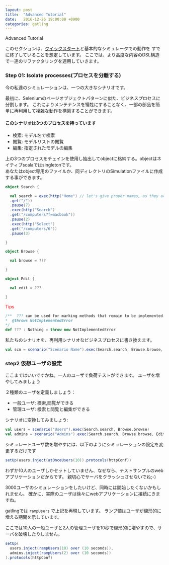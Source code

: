 ```yaml
---
layout: post
title:  "Advanced Tutorial"
date:   2016-12-26 19:00:00 +0900
categories: gatling
---
```

Advanced Tutorial

このセクションは、[クイックスタート](http://gatling.io/docs/2.2.3/quickstart.html#quickstart)と基本的なシミュレータでの動作を
すでに終了していることを想定しています。
ここでは、より高度な内容のDSL構造で一連のリファクタリングを適用していきます。

### Step 01: Isolate processes(プロセスを分離する)

今の私達のシミュレーションは、一つの大きなシナリオです。

最初に、Seleniumのページオブジェクトパターンに似た、ビジネスプロセスに分割します。
これによりメンテナンスを犠牲にすることなく、一部の部品を簡単に再利用して複雑な動作を構築することができます。

#### このシナリオは3つのプロセスを持っています

* 検索: モデル名で検索
* 閲覧: モデルリストの閲覧
* 編集: 指定されたモデルの編集

上の3つのプロセスをチェインを使用し抽出してobjectに格納する。objectはネイティブscalaではsingletonです。  
あなたはobject専用のファイルか、同ディレクトリのSimulationファイルに作成する事ができます。

``` sample.scala
object Search {

  val search = exec(http("Home") // let's give proper names, as they are displayed in the reports
  .get("/"))
  .pause(7)
  .exec(http("Search")
  .get("/computers?f=macbook"))
  .pause(2)
  .exec(http("Select")
  .get("/computers/6"))
  .pause(3)

}

object Browse {

  val browse = ???

}

object Edit {

  val edit = ???

}
```

<div style='color:red'>Tips</div>

``` tips.scala
/**  ??? can be used for marking methods that remain to be implemented.  
*  @throws NotImplementedError  
*/  
def ??? : Nothing = throw new NotImplementedError
```

  私たちのシナリオを、再利用シナリオなビジネスプロセスに書き換えます。

```business.scala
val scn = scenario("Scenario Name").exec(Search.search, Browse.browse, Edit.edit)
```

### step2 仮想ユーザの設定

ここまではいいですかね。一人のユーザで負荷テストができます。
ユーザを増やしてみましょう

２種類のユーザを定義しましょう：
+ 一般ユーザ: 検索,閲覧ができる
+ 管理ユーザ: 検索と閲覧と編集ができる

シナリオに変換してみましょう:

```scenario.scala
val users = scenario("Users").exec(Search.search, Browse.browse)
val admins = scenario("Admins").exec(Search.search, Browse.browse, Edit.edit)
```

シミュレートユーザ数を増やすには、以下のようにシミュレーションの設定を変更するだけです

```setup.scala
setUp(users.inject(atOnceUsers(10)).protocols(httpConf))
```

わずか10人のユーザしかセットしていません、なぜなら、テストサンプルのwebアプリケーションだからです。
親切心でサーバをクラッシュさせないでね;-)

3000ユーザのシミュレーションをしたいけど、同時には開始したくないかもしれません。
確かに、実際のユーザは徐々にwebアプリケーションに接続にきますね。

gatlingでは ``` rampUsers ``` で上記を再現しています。
ランプ値はユーザが線形的に増える期間を示しています。

ここでは10人の一般ユーザと2人の管理ユーザを10秒で線形的に増やすので、サーバを破壊したりしません。

```setup.scala
setUp(
  users.inject(rampUsers(10) over (10 seconds)),
  admins.inject(rampUsers(2) over (10 seconds))
).protocols(httpConf)
```
